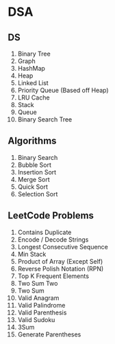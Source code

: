 # DSA 

## DS
1. Binary Tree
2. Graph
3. HashMap
4. Heap
5. Linked List
6. Priority Queue (Based off Heap)
7. LRU Cache
8. Stack
9. Queue
10. Binary Search Tree

## Algorithms
1. Binary Search
2. Bubble Sort
3. Insertion Sort
4. Merge Sort
5. Quick Sort
6. Selection Sort

## LeetCode Problems
1. Contains Duplicate
2. Encode / Decode Strings
3. Longest Consecutive Sequence
4. Min Stack
5. Product of Array (Except Self)
6. Reverse Polish Notation (RPN)
7. Top K Frequent Elements
8. Two Sum Two
9. Two Sum
10. Valid Anagram
11. Valid Palindrome
12. Valid Parenthesis
13. Valid Sudoku
14. 3Sum
15. Generate Parentheses
